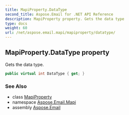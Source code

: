 ```yaml
---
title: MapiProperty.DataType
second_title: Aspose.Email for .NET API Reference
description: MapiProperty property. Gets the data type
type: docs
weight: 60
url: /net/aspose.email.mapi/mapiproperty/datatype/
---
```

## MapiProperty.DataType property

Gets the data type.

```csharp
public virtual int DataType { get; }
```

### See Also

* class [MapiProperty](../)
* namespace [Aspose.Email.Mapi](../../mapiproperty/)
* assembly [Aspose.Email](../../../)


